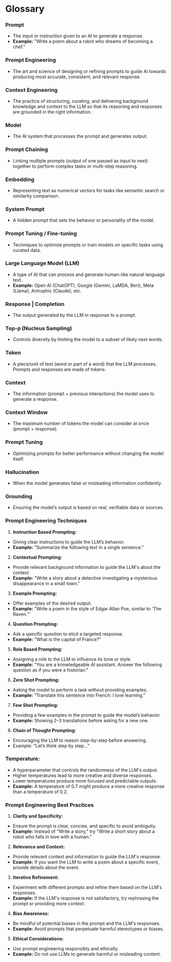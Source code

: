 # Glossary

### Prompt 
- The input or instruction given to an AI to generate a response.
- **Example:** "Write a poem about a robot who dreams of becoming a chef."
 
### Prompt Engineering
- The art and science of designing or refining prompts to guide AI towards producing most accurate, consistent, and relevant response.

### Context Engineering
- The practice of structuring, curating, and delivering background knowledge and context to the LLM so that its reasoning and responses are grounded in the right information.

### Model
- The AI system that processes the prompt and generates output.

### Prompt Chaining
- Linking multiple prompts (output of one passed as input to next) together to perform complex tasks or multi-step reasoning.

### Embedding
- Representing text as numerical vectors for tasks like semantic search or similarity comparison.

### System Prompt
- A hidden prompt that sets the behavior or personality of the model.

### Prompt Tuning / Fine-tuning
- Techniques to optimize prompts or train models on specific tasks using curated data.

### Large Language Model (LLM)
- A type of AI that can process and generate human-like natural language text.
- **Example:** Open AI (ChatGPT), Google (Gemini, LaMDA, Bert), Meta (Llama), Antrophic (Claude), etc.

### Response | Completion
- The output generated by the LLM in response to a prompt.

### Top-p (Nucleus Sampling)
- Controls diversity by limiting the model to a subset of likely next words.

### Token
- A piece/unit of text (word or part of a word) that the LLM processes. Prompts and responses are made of tokens.

### Context
- The information (prompt + previous interactions) the model uses to generate a response.

### Context Window
- The maximum number of tokens the model can consider at once (prompt + response).

### Prompt Tuning
- Optimizing prompts for better performance without changing the model itself.

### Hallucination
- When the model generates false or misleading information confidently.

### Grounding
- Ensuring the model’s output is based on real, verifiable data or sources.

### Prompt Engineering Techniques

1. **Instruction Based Prompting:** 
- Giving clear instructions to guide the LLM’s behavior.
- **Example:** "Summarize the following text in a single sentence."

2. **Contextual Prompting:** 
- Provide relevant background information to guide the LLM's about the context.
- **Example:** "Write a story about a detective investigating a mysterious disappearance in a small town."

3. **Example Prompting:** 
- Offer examples of the desired output.
- **Example:** "Write a poem in the style of Edgar Allan Poe, similar to 'The Raven.'"

4. **Question Prompting:** 
- Ask a specific question to elicit a targeted response.
- **Example:** "What is the capital of France?"

5. **Role Based Prompting:** 
- Assigning a role to the LLM to influence its tone or style.
- **Example:** "You are a knowledgeable AI assistant. Answer the following question as if you were a historian."

6. **Zero Shot Prompting:**
- Asking the model to perform a task without providing examples.
- **Example:** “Translate this sentence into French: I love learning.”

7. **Few Shot Prompting:**
- Providing a few examples in the prompt to guide the model’s behavior.
- **Example:** Showing 2–3 translations before asking for a new one.

8. **Chain of Thought Prompting:**
- Encouraging the LLM to reason step-by-step before answering.
- Example: “Let’s think step by step...”

### **Temperature:** 
- A hyperparameter that controls the randomness of the LLM's output.
- Higher temperatures lead to more creative and diverse responses.
- Lower temperatures produce more focused and predictable outputs.
- **Example:** A temperature of 0.7 might produce a more creative response than a temperature of 0.2.

### Prompt Engineering Best Practices

1. **Clarity and Specificity:** 
- Ensure the prompt is clear, concise, and specific to avoid ambiguity.
- **Example:** Instead of "Write a story," try "Write a short story about a robot who falls in love with a human."

2. **Relevance and Context:** 
- Provide relevant context and information to guide the LLM's response.
- **Example:** If you want the LLM to write a poem about a specific event, provide details about the event.

3. **Iterative Refinement:** 
- Experiment with different prompts and refine them based on the LLM's responses.
- **Example:** If the LLM's response is not satisfactory, try rephrasing the prompt or providing more context.

4. **Bias Awareness:** 
- Be mindful of potential biases in the prompt and the LLM's responses.
- **Example:** Avoid prompts that perpetuate harmful stereotypes or biases.

5. **Ethical Considerations:** 
- Use prompt engineering responsibly and ethically.
- **Example:** Do not use LLMs to generate harmful or misleading content.          
